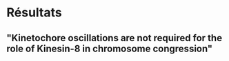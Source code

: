 # Résultats

## "Kinetochore oscillations are not required for the role of Kinesin-8 in chromosome congression"
